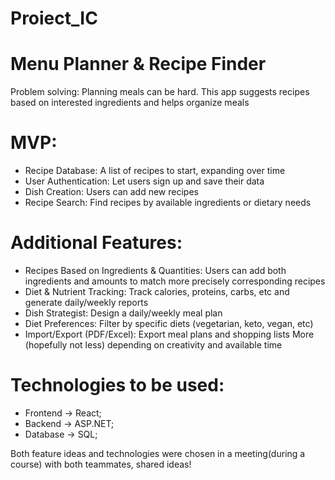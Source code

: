 # Proiect_IC

# Menu Planner & Recipe Finder

Problem solving: Planning meals can be hard. This app suggests recipes based on interested ingredients and helps organize meals

# MVP:
+ Recipe Database: A list of recipes to start, expanding over time
+ User Authentication: Let users sign up and save their data
+ Dish Creation: Users can add new recipes
+ Recipe Search: Find recipes by available ingredients or dietary needs

# Additional Features:
+ Recipes Based on Ingredients & Quantities: Users can add both ingredients and amounts to match more precisely corresponding recipes
+ Diet & Nutrient Tracking: Track calories, proteins, carbs, etc and generate daily/weekly reports
+ Dish Strategist: Design a daily/weekly meal plan
+ Diet Preferences: Filter by specific diets (vegetarian, keto, vegan, etc)
+ Import/Export (PDF/Excel): Export meal plans and shopping lists
More (hopefully not less) depending on creativity and available time

# Technologies to be used:
+ Frontend -> React;
+ Backend -> ASP.NET;
+ Database -> SQL;

Both feature ideas and technologies were chosen in a meeting(during a course) with both teammates, shared ideas!
